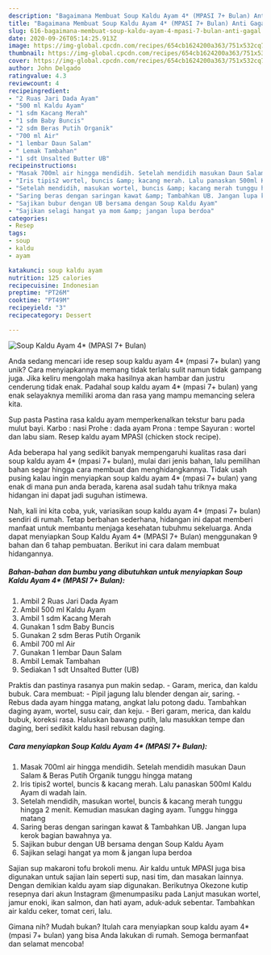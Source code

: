 ```yaml
---
description: "Bagaimana Membuat Soup Kaldu Ayam 4* (MPASI 7+ Bulan) Anti Gagal"
title: "Bagaimana Membuat Soup Kaldu Ayam 4* (MPASI 7+ Bulan) Anti Gagal"
slug: 616-bagaimana-membuat-soup-kaldu-ayam-4-mpasi-7-bulan-anti-gagal
date: 2020-09-26T05:14:25.913Z
image: https://img-global.cpcdn.com/recipes/654cb1624200a363/751x532cq70/soup-kaldu-ayam-4-mpasi-7-bulan-foto-resep-utama.jpg
thumbnail: https://img-global.cpcdn.com/recipes/654cb1624200a363/751x532cq70/soup-kaldu-ayam-4-mpasi-7-bulan-foto-resep-utama.jpg
cover: https://img-global.cpcdn.com/recipes/654cb1624200a363/751x532cq70/soup-kaldu-ayam-4-mpasi-7-bulan-foto-resep-utama.jpg
author: John Delgado
ratingvalue: 4.3
reviewcount: 4
recipeingredient:
- "2 Ruas Jari Dada Ayam"
- "500 ml Kaldu Ayam"
- "1 sdm Kacang Merah"
- "1 sdm Baby Buncis"
- "2 sdm Beras Putih Organik"
- "700 ml Air"
- "1 lembar Daun Salam"
- " Lemak Tambahan"
- "1 sdt Unsalted Butter UB"
recipeinstructions:
- "Masak 700ml air hingga mendidih. Setelah mendidih masukan Daun Salam &amp; Beras Putih Organik tunggu hingga matang"
- "Iris tipis2 wortel, buncis &amp; kacang merah. Lalu panaskan 500ml Kaldu Ayam di wadah lain."
- "Setelah mendidih, masukan wortel, buncis &amp; kacang merah tunggu hingga 2 menit. Kemudian masukan daging ayam. Tunggu hingga matang"
- "Saring beras dengan saringan kawat &amp; Tambahkan UB. Jangan lupa kerok bagian bawahnya ya."
- "Sajikan bubur dengan UB bersama dengan Soup Kaldu Ayam"
- "Sajikan selagi hangat ya mom &amp; jangan lupa berdoa"
categories:
- Resep
tags:
- soup
- kaldu
- ayam

katakunci: soup kaldu ayam 
nutrition: 125 calories
recipecuisine: Indonesian
preptime: "PT26M"
cooktime: "PT49M"
recipeyield: "3"
recipecategory: Dessert

---
```



![Soup Kaldu Ayam 4* (MPASI 7+ Bulan)](https://img-global.cpcdn.com/recipes/654cb1624200a363/751x532cq70/soup-kaldu-ayam-4-mpasi-7-bulan-foto-resep-utama.jpg)

Anda sedang mencari ide resep soup kaldu ayam 4* (mpasi 7+ bulan) yang unik? Cara menyiapkannya memang tidak terlalu sulit namun tidak gampang juga. Jika keliru mengolah maka hasilnya akan hambar dan justru cenderung tidak enak. Padahal soup kaldu ayam 4* (mpasi 7+ bulan) yang enak selayaknya memiliki aroma dan rasa yang mampu memancing selera kita.

Sup pasta Pastina rasa kaldu ayam memperkenalkan tekstur baru pada mulut bayi. Karbo : nasi Prohe : dada ayam Prona : tempe Sayuran : wortel dan labu siam. Resep kaldu ayam MPASI (chicken stock recipe).

Ada beberapa hal yang sedikit banyak mempengaruhi kualitas rasa dari soup kaldu ayam 4* (mpasi 7+ bulan), mulai dari jenis bahan, lalu pemilihan bahan segar hingga cara membuat dan menghidangkannya. Tidak usah pusing kalau ingin menyiapkan soup kaldu ayam 4* (mpasi 7+ bulan) yang enak di mana pun anda berada, karena asal sudah tahu triknya maka hidangan ini dapat jadi suguhan istimewa.


Nah, kali ini kita coba, yuk, variasikan soup kaldu ayam 4* (mpasi 7+ bulan) sendiri di rumah. Tetap berbahan sederhana, hidangan ini dapat memberi manfaat untuk membantu menjaga kesehatan tubuhmu sekeluarga. Anda dapat menyiapkan Soup Kaldu Ayam 4* (MPASI 7+ Bulan) menggunakan 9 bahan dan 6 tahap pembuatan. Berikut ini cara dalam membuat hidangannya.

<!--inarticleads1-->

##### Bahan-bahan dan bumbu yang dibutuhkan untuk menyiapkan Soup Kaldu Ayam 4* (MPASI 7+ Bulan):

1. Ambil 2 Ruas Jari Dada Ayam
1. Ambil 500 ml Kaldu Ayam
1. Ambil 1 sdm Kacang Merah
1. Gunakan 1 sdm Baby Buncis
1. Gunakan 2 sdm Beras Putih Organik
1. Ambil 700 ml Air
1. Gunakan 1 lembar Daun Salam
1. Ambil  Lemak Tambahan
1. Sediakan 1 sdt Unsalted Butter (UB)


Praktis dan pastinya rasanya pun makin sedap. - Garam, merica, dan kaldu bubuk. Cara membuat: - Pipil jagung lalu blender dengan air, saring. - Rebus dada ayam hingga matang, angkat lalu potong dadu. Tambahkan daging ayam, wortel, susu cair, dan keju. - Beri garam, merica, dan kaldu bubuk, koreksi rasa. Haluskan bawang putih, lalu masukkan tempe dan daging, beri sedikit kaldu hasil rebusan daging. 

<!--inarticleads2-->

##### Cara menyiapkan Soup Kaldu Ayam 4* (MPASI 7+ Bulan):

1. Masak 700ml air hingga mendidih. Setelah mendidih masukan Daun Salam &amp; Beras Putih Organik tunggu hingga matang
1. Iris tipis2 wortel, buncis &amp; kacang merah. Lalu panaskan 500ml Kaldu Ayam di wadah lain.
1. Setelah mendidih, masukan wortel, buncis &amp; kacang merah tunggu hingga 2 menit. Kemudian masukan daging ayam. Tunggu hingga matang
1. Saring beras dengan saringan kawat &amp; Tambahkan UB. Jangan lupa kerok bagian bawahnya ya.
1. Sajikan bubur dengan UB bersama dengan Soup Kaldu Ayam
1. Sajikan selagi hangat ya mom &amp; jangan lupa berdoa


Sajian sup makaroni tofu brokoli menu. Air kaldu untuk MPASI juga bisa digunakan untuk sajian lain seperti sup, nasi tim, dan masakan lainnya. Dengan demikian kaldu ayam siap digunakan. Berikutnya Okezone kutip resepnya dari akun Instagram @menumpasiku pada Lanjut masukan wortel, jamur enoki, ikan salmon, dan hati ayam, aduk-aduk sebentar. Tambahkan air kaldu ceker, tomat ceri, lalu. 

Gimana nih? Mudah bukan? Itulah cara menyiapkan soup kaldu ayam 4* (mpasi 7+ bulan) yang bisa Anda lakukan di rumah. Semoga bermanfaat dan selamat mencoba!
